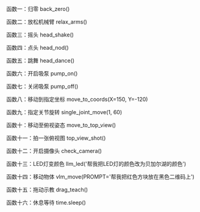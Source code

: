 函数一：归零
back_zero()

函数二：放松机械臂
relax_arms()

函数三：摇头
head_shake()

函数四：点头
head_nod()

函数五：跳舞
head_dance()

函数六：开启吸泵
pump_on()

函数七：关闭吸泵
pump_off()

函数八：移动到指定坐标
move_to_coords(X=150, Y=-120)

函数九：指定关节旋转
single_joint_move(1, 60)

函数十：移动至俯视姿态
move_to_top_view()

函数十一：拍一张俯视图
top_view_shot()

函数十二：开启摄像头
check_camera()

函数十三：LED灯变颜色
llm_led('帮我把LED灯的颜色改为贝加尔湖的颜色')

函数十四：移动物体
vlm_move(PROMPT='帮我把红色方块放在黑色二维码上')

函数十五：拖动示教
drag_teach()

函数十六：休息等待
time.sleep()